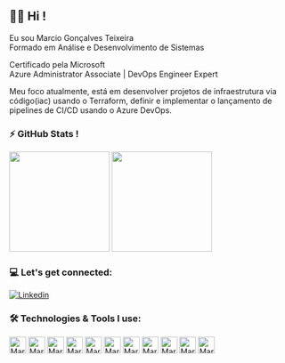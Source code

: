 ## 👨‍💻 Hi !

Eu sou Marcio Gonçalves Teixeira<br>
Formado em Análise e Desenvolvimento de Sistemas

Certificado pela Microsoft <br>
Azure Administrator Associate | DevOps Engineer Expert

Meu foco atualmente, está em desenvolver projetos de infraestrutura via código(iac) usando o Terraform, 
definir e implementar o lançamento de pipelines de CI/CD usando o Azure DevOps.
<br>

### ⚡ GitHub Stats !
<div>
<img height="180cm" src="https://github-readme-stats.vercel.app/api?username=MarcioGTeixeira&show_icons=true&theme=highcontrast"/>
<img height="180cm" src="https://github-readme-stats.vercel.app/api/top-langs/?username=MarcioGTeixeira&layout=compact&theme=highcontrast"/>
</div>


### 💻 Let's get connected:
[![Linkedin](https://img.shields.io/badge/LinkedIn-0077B5?style=for-the-badge&logo=linkedin&logoColor=white)](https://www.linkedin.com/in/marcio-goncalves-teixeira/)


### 🛠️ Technologies & Tools I use:

<div>
<img align="center" alt="Marcio-html" height="30" width"40" src="https://cdn.jsdelivr.net/gh/devicons/devicon/icons/windows8/windows8-original.svg"/>
<img align="center" alt="Marcio-html" height="30" width"40" src="https://cdn.jsdelivr.net/gh/devicons/devicon/icons/linux/linux-original.svg"/>
<img align="center" alt="Marcio-html" height="30" width"40" src="https://cdn.jsdelivr.net/gh/devicons/devicon/icons/azure/azure-original.svg"/>
<img align="center" alt="Marcio-html" height="30" width"40" src="https://cdn.jsdelivr.net/gh/devicons/devicon/icons/vscode/vscode-original.svg"/>
<img align="center" alt="Marcio-html" height="30" width"40" src="https://cdn.jsdelivr.net/gh/devicons/devicon/icons/git/git-original.svg"/>
<img align="center" alt="Marcio-html" height="30" width"40" src="https://cdn.jsdelivr.net/gh/devicons/devicon/icons/github/github-original.svg"/>
<img align="center" alt="Marcio-html" height="30" width"40" src="https://cdn.jsdelivr.net/gh/devicons/devicon/icons/terraform/terraform-original.svg"/>
<img align="center" alt="Marcio-html" height="30" width"40" src="https://cdn.jsdelivr.net/gh/devicons/devicon/icons/docker/docker-original.svg"/>
<img align="center" alt="Marcio-html" height="30" width"40" src="https://cdn.jsdelivr.net/gh/devicons/devicon/icons/kubernetes/kubernetes-plain.svg"/>
<img align="center" alt="Marcio-html" height="30" width"40" src="https://cdn.jsdelivr.net/gh/devicons/devicon/icons/grafana/grafana-original.svg"/>
<img align="center" alt="Marcio-html" height="30" width"40" src="https://cdn.jsdelivr.net/gh/devicons/devicon/icons/prometheus/prometheus-original.svg"/>
</div>
